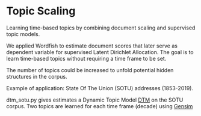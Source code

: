 # Topic Scaling
Learning time-based topics by combining document scaling and supervised topic models.

We applied Wordfish to estimate document scores that later serve as dependent variable for supervised Latent Dirichlet Allocation.
The goal is to learn time-based topics without requiring a time frame to be set.

The number of topics could be increased to unfold potential hidden structures in the corpus.

Example of application: State Of The Union (SOTU) addresses (1853-2019).

dtm_sotu.py gives estimates a Dynamic Topic Model [DTM](http://www.cs.columbia.edu/~blei/papers/BleiLafferty2006a.pdf) on the SOTU corpus. Two topics are learned for each time frame (decade) using [Gensim](https://radimrehurek.com/gensim/models/wrappers/dtmmodel.html)
